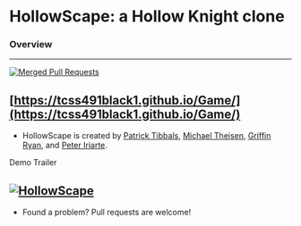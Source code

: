 # HollowScape: a Hollow Knight clone

### Overview

---
[![Merged Pull Requests](https://img.shields.io/github/issues-search/TCSS491Black1/Game?label=merged%20PRs&query=is%3Apr+is%3Aclosed+is%3Amerged)](https://github.com/TCSS491Black1/Game/pulls)

[https://tcss491black1.github.io/Game/](https://tcss491black1.github.io/Game/)
---
- HollowScape is created by [Patrick Tibbals][patrick-github], [Michael Theisen][michael-github], [Griffin Ryan][griffin-github], and [Peter Iriarte][peter-github].

Demo Trailer

[![HollowScape](https://img.youtube.com/vi/8k3u7C4snss/0.jpg)](https://www.youtube.com/watch?v=8k3u7C4snss) 
---
- Found a problem? Pull requests are welcome!

[patrick-github]: https://github.com/tibbalsp
[michael-github]: https://github.com/MJTheisen
[griffin-github]: https://github.com/griffinryan
[peter-github]: https://github.com/dapinkone

